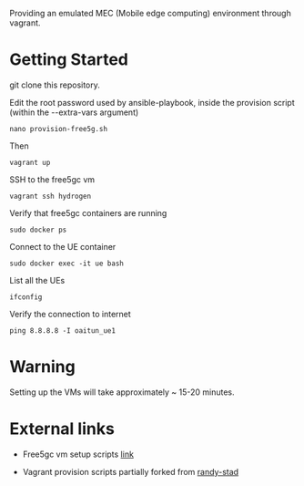 Providing an emulated MEC (Mobile edge computing) environment through vagrant.

# Getting Started
git clone this repository.

Edit the root password used by ansible-playbook, inside the provision script (within the --extra-vars argument)
```
nano provision-free5g.sh
```
Then
```
vagrant up
```

SSH to the free5gc vm
```
vagrant ssh hydrogen
```

Verify that free5gc containers are running
```
sudo docker ps
```

Connect to the UE container
```
sudo docker exec -it ue bash
```

List all the UEs
```
ifconfig
```

Verify the connection to internet
```
ping 8.8.8.8 -I oaitun_ue1
```


# Warning
Setting up the VMs will take approximately ~ 15-20 minutes.


# External links
* Free5gc vm setup scripts [link](https://github.com/LABORA-INF-UFG/NetSoft2020-Tutorial4-Demo2-Exp1)

* Vagrant provision scripts partially forked from [randy-stad](https://github.com/randy-stad/k3s-vagrant-cluster/)

